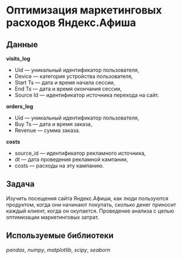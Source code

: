 # Оптимизация маркетинговых расходов Яндекс.Афиша


## Данные

**visits_log**
- Uid — уникальный идентификатор пользователя,
- Device — категория устройства пользователя,
- Start Ts — дата и время начала сессии,
- End Ts — дата и время окончания сессии,
- Source Id — идентификатор источника перехода на сайт.

**orders_log**
- Uid — уникальный идентификатор пользователя,
- Buy Ts — дата и время заказа,
- Revenue — сумма заказа.

**costs**
- source_id — идентификатор рекламного источника,
- dt — дата проведения рекламной кампании,
- costs — расходы на эту кампанию.

## Задача

Изучить посещения сайта Яндекс.Афиши, как люди пользуются продуктом, когда они начинают покупать, сколько денег приносит каждый клиент, когда он окупается. Проведение анализа с целью оптимизации маркетинговых затрат.  

## Используемые библиотеки
*pandas*, *numpy*, *matplotlib*, *scipy*, *seaborn*
